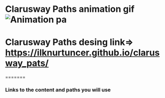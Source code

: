 # Clarusway Paths  animation gif ![Animation pa](https://user-images.githubusercontent.com/118935193/216319104-ea60391d-fba6-46bc-a99c-f6237f9887b3.gif)

# Clarusway Paths desing link=> https://ilknurtuncer.github.io/clarusway_pats/




=======
### Links to the content and paths you will use


